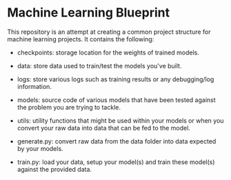 # Machine Learning Blueprint

This repository is an attempt at creating a common project structure for machine learning projects. It contains the following:

* checkpoints: storage location for the weights of trained models.


* data: store data used to train/test the models you've built.
* logs: store various logs such as training results or any debugging/log information.
* models: source code of various models that have been tested against the problem you are trying to tackle.
* utils: utility functions that might be used within your models or when you convert your raw data into data that can be fed to the model.
* generate.py: convert raw data from the data folder into data expected by your models.
* train.py: load your data, setup your model(s) and train these model(s) against the provided data.


